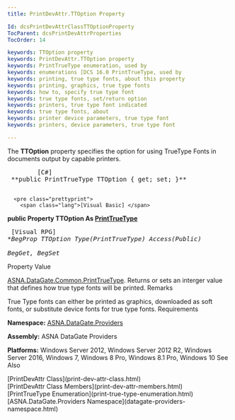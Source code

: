 ```yaml
---
title: PrintDevAttr.TTOption Property

Id: dcsPrintDevAttrClassTTOptionProperty
TocParent: dcsPrintDevAttrProperties
TocOrder: 14

keywords: TTOption property
keywords: PrintDevAttr.TTOption property
keywords: PrintTrueType enumeration, used by
keywords: enumerations [DCS 16.0 PrintTrueType, used by
keywords: printing, true type fonts, about this property
keywords: printing, graphics, true type fonts
keywords: how to, specify true type font
keywords: true type fonts, set/return option
keywords: printers, true type font indicated
keywords: true type fonts, about
keywords: printer device parameters, true type font
keywords: printers, device parameters, true type font

---
```


The **TTOption** property specifies the option for using TrueType Fonts in documents output by capable printers. 
<pre class="prettyprint">
        <span class="lang">[C#]</span>
 **public PrintTrueType TTOption { get; set; }** 
      </pre>
      <pre class="prettyprint">
        <span class="lang">[Visual Basic] </span>
 **public Property TTOption As [PrintTrueType](print-true-type-enumeration.html)** 
      </pre>
      <pre class="prettyprint">
        <span class="lang">[Visual RPG]</span>
 **BegProp TTOption Type(PrintTrueType) Access(*Public) <br />    BegGet,    BegSet** 
      </pre>

Property Value

[ASNA.DataGate.Common.PrintTrueType](print-true-type-enumeration.html). Returns or sets an interger value that defines how true type fonts will be printed. 
Remarks

True Type fonts can either be printed as graphics, downloaded as soft fonts, or substitute device fonts for true type fonts.
Requirements

**Namespace:** [ ASNA.DataGate.Providers](datagate-providers-namespace.html) 

**Assembly:** ASNA DataGate Providers

**Platforms:** Windows Server 2012, Windows Server 2012 R2, Windows Server 2016, Windows 7, Windows 8 Pro, Windows 8.1 Pro, Windows 10
See Also

<dl />
      [PrintDevAttr Class](print-dev-attr-class.html)
      <br />
      [PrintDevAttr Class Members](print-dev-attr-members.html)
      <br />
      [PrintTrueType Enumeration](print-true-type-enumeration.html)
      <br />
      [ASNA.DataGate.Providers Namespace](datagate-providers-namespace.html)

